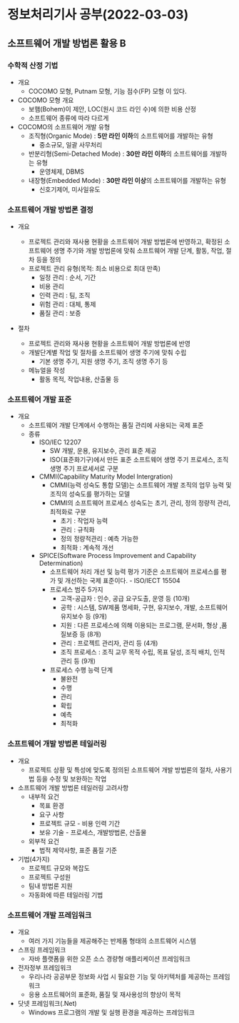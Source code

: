 # 정보처리기사 공부(2022-03-03)

## 소프트웨어 개발 방법론 활용 B

### 수학적 산정 기법

* 개요
  * COCOMO 모형, Putnam 모형, 기능 점수(FP) 모형 이 있다.
* COCOMO 모형 개요
  * 보햄(Bohem)이 제안, LOC(원시 코드 라인 수)에 의한 비용 산정
  * 소프트웨어 종류에 따라 다르게
* COCOMO의 소프트웨어 개발 유형
  * 조직형(Organic Mode) : **5만 라인 이하**의 소프트웨어를 개발하는 유형
    * 중소규모, 일괄 사무처리
  * 반분리형(Semi-Detached Mode) : **30만 라인 이하**의 소프트웨어를 개발하는 유형
    * 운영체제, DBMS
  * 내장형(Embedded Mode) : **30만 라인 이상**의 소프트웨어를 개발하는 유형
    * 신호기제어, 미사일유도



### 소프트웨어 개발 방법론 결정

* 개요
  * 프로젝트 관리와 재사용 현황을 소프트웨어 개발 방법론에 반영하고, 확정된 소프트웨어 생명 주기와 개발 방법론에 맞춰 소프트웨어 개발 단계, 활동, 작업, 절차 등을 정의
  * 프로젝트 관리 유형(목적: 최소 비용으로 최대 만족)
    * 일정 관리 : 순서, 기간
    * 비용 관리 
    * 인력 관리 : 팀, 조직
    * 위험 관리 : 대체, 통제
    * 품질 관리 : 보증

* 절차
  * 프로젝트 관리와 재사용 현황을 소프트웨어 개발 방법론에 반영
  * 개발단계별 작업 및 절차를 소프트웨어 생명 주기에 맞춰 수립
    * 기본 생명 주기, 지원 생명 주기, 조직 생명 주기 등
  * 메뉴얼을 작성
    * 활동 목적, 작업내용, 산출물 등



### 소프트웨어 개발 표준

* 개요
  * 소프트웨어 개발 단계에서 수행하는 품질 관리에 사용되는 국제 표준
  * 종류
    * ISO/IEC 12207
      * SW 개발, 운용, 유지보수, 관리 표준 제공
      * ISO(표준화기구)에서 만든 표준 소프트웨어 생명 주기 프로세스, 조직 생명 주기 프로세서로 구분
    * CMMI(Capability Maturity Model Intergration)
      * CMMI(능력 성숙도 통합 모델)는 소프트웨어 개발 조직의 업무 능력 및 조직의 성숙도를 평가하는 모델
      * CMMI의 소프트웨어 프로세스 성숙도는 초기, 관리, 정의 정량적 관리, 최적화로 구분
        * 초기 : 작업자 능력
        * 관리 : 규칙화
        * 정의  정량적관리 : 예측 가능한
        * 최적화 : 계속적 개선
    * SPICE(Software Process Improvement and Capability Determination)
      * 소프트웨어 처리 개선 및 능력 평가 기준은 소프트웨어 프로세스를 평가 및 개선하는 국제 표준이다. - ISO/IECT 15504
      * 프로세스 범주 5가지
        * 고객-공급자 : 인수, 공급 요구도출, 운영 등 (10개)
        * 공학 : 시스템, SW제품 명세화, 구현, 유지보수, 개발, 소프트웨어 유지보수 등 (9개)
        * 지원 : 다른 프로세스에 의해 이용되는 프로그램, 문서화, 형상 ,품질보증 등 (8개)
        * 관리 : 프로젝트 관리자, 관리 등 (4개)
        * 조직 프로세스 : 조직 교무 목적 수립, 목표 달성, 조직 배치, 인적 관리 등 (9개)
      * 프로세스 수행 능력 단계
        * 불완전
        * 수행
        * 관리
        * 확립
        * 예측
        * 최적화



### 소프트웨어 개발 방법론 테일러링

* 개요 
  * 프로젝트 상황 및 특성에 맞도록 정의된 소프트웨어 개발 방법론의 절차, 사용기법 등을 수정 및 보완하는 작업
* 소프트웨어 개발 방법론 테일러링 고려사항
  * 내부적 요건
    * 목표 환경
    * 요구 사항
    * 프로젝트 규모 - 비용 인력 기간
    * 보유 기술 - 프로세스, 개발방법론, 산출물
  * 외부적 요건
    * 법적 제약사항, 표준 품질 기준
* 기법(4가지)
  * 프로젝트 규모와 복잡도
  * 프로젝트 구성원
  * 팀내 방법론 지원
  * 자동화에 따른 테일러링 기법





### 소프트웨어 개발 프레임워크

* 개요
  * 여러 가지 기능들을 제공해주는 반제품 형태의 소프트웨어 시스템
* 스프링 프레임워크
  * 자바 플랫폼을 위한 오픈 소스 경량형 애플리케이션 프레임워크
* 전자정부 프레임워크
  * 우리나라 공공부문 정보화 사업 시 필요한 기능 및 아키텍처를 제공하는 프레임워크
  * 응용 소프트웨어의 표준화, 품질 및 재사용성의 향상이 목적
* 닷넷 프레임워크(.Net)
  * Windows 프로그램의 개발 및 실행 환경을 제공하는 프레임워크